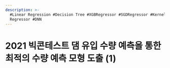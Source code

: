 ```yaml
---
description: >-
  #Linear Regression #Decision Tree #XGBRegressor #SGDRegressor #Kernel Ridge
  Regressor #DNN
---
```


# 2021 빅콘테스트 댐 유입 수량 예측을 통한 최적의 수량 예측 모형 도출 (1)

<figure><img src="../../../.gitbook/assets/2021 빅콘테스트 댐 유입 수량 예측을 통한 최적의 수량 예측 모형 도출 (1)_페이지_01.jpg" alt=""><figcaption></figcaption></figure>

<figure><img src="../../../.gitbook/assets/2021 빅콘테스트 댐 유입 수량 예측을 통한 최적의 수량 예측 모형 도출 (1)_페이지_02.jpg" alt=""><figcaption></figcaption></figure>

<figure><img src="../../../.gitbook/assets/2021 빅콘테스트 댐 유입 수량 예측을 통한 최적의 수량 예측 모형 도출 (1)_페이지_03.jpg" alt=""><figcaption></figcaption></figure>

<figure><img src="../../../.gitbook/assets/2021 빅콘테스트 댐 유입 수량 예측을 통한 최적의 수량 예측 모형 도출 (1)_페이지_04.jpg" alt=""><figcaption></figcaption></figure>

<figure><img src="../../../.gitbook/assets/2021 빅콘테스트 댐 유입 수량 예측을 통한 최적의 수량 예측 모형 도출 (1)_페이지_05.jpg" alt=""><figcaption></figcaption></figure>

<figure><img src="../../../.gitbook/assets/2021 빅콘테스트 댐 유입 수량 예측을 통한 최적의 수량 예측 모형 도출 (1)_페이지_06.jpg" alt=""><figcaption></figcaption></figure>

<figure><img src="../../../.gitbook/assets/2021 빅콘테스트 댐 유입 수량 예측을 통한 최적의 수량 예측 모형 도출 (1)_페이지_07.jpg" alt=""><figcaption></figcaption></figure>

<figure><img src="../../../.gitbook/assets/2021 빅콘테스트 댐 유입 수량 예측을 통한 최적의 수량 예측 모형 도출 (1)_페이지_08.jpg" alt=""><figcaption></figcaption></figure>

<figure><img src="../../../.gitbook/assets/2021 빅콘테스트 댐 유입 수량 예측을 통한 최적의 수량 예측 모형 도출 (1)_페이지_09.jpg" alt=""><figcaption></figcaption></figure>

<figure><img src="../../../.gitbook/assets/2021 빅콘테스트 댐 유입 수량 예측을 통한 최적의 수량 예측 모형 도출 (1)_페이지_10.jpg" alt=""><figcaption></figcaption></figure>

<figure><img src="../../../.gitbook/assets/2021 빅콘테스트 댐 유입 수량 예측을 통한 최적의 수량 예측 모형 도출 (1)_페이지_11.jpg" alt=""><figcaption></figcaption></figure>

<figure><img src="../../../.gitbook/assets/2021 빅콘테스트 댐 유입 수량 예측을 통한 최적의 수량 예측 모형 도출 (1)_페이지_12.jpg" alt=""><figcaption></figcaption></figure>

<figure><img src="../../../.gitbook/assets/2021 빅콘테스트 댐 유입 수량 예측을 통한 최적의 수량 예측 모형 도출 (1)_페이지_13.jpg" alt=""><figcaption></figcaption></figure>

<figure><img src="../../../.gitbook/assets/2021 빅콘테스트 댐 유입 수량 예측을 통한 최적의 수량 예측 모형 도출 (1)_페이지_14.jpg" alt=""><figcaption></figcaption></figure>

<figure><img src="../../../.gitbook/assets/2021 빅콘테스트 댐 유입 수량 예측을 통한 최적의 수량 예측 모형 도출 (1)_페이지_15.jpg" alt=""><figcaption></figcaption></figure>

<figure><img src="../../../.gitbook/assets/2021 빅콘테스트 댐 유입 수량 예측을 통한 최적의 수량 예측 모형 도출 (1)_페이지_16.jpg" alt=""><figcaption></figcaption></figure>

<figure><img src="../../../.gitbook/assets/2021 빅콘테스트 댐 유입 수량 예측을 통한 최적의 수량 예측 모형 도출 (1)_페이지_17.jpg" alt=""><figcaption></figcaption></figure>

<figure><img src="../../../.gitbook/assets/2021 빅콘테스트 댐 유입 수량 예측을 통한 최적의 수량 예측 모형 도출 (1)_페이지_18.jpg" alt=""><figcaption></figcaption></figure>

<figure><img src="../../../.gitbook/assets/2021 빅콘테스트 댐 유입 수량 예측을 통한 최적의 수량 예측 모형 도출 (1)_페이지_19.jpg" alt=""><figcaption></figcaption></figure>

<figure><img src="../../../.gitbook/assets/2021 빅콘테스트 댐 유입 수량 예측을 통한 최적의 수량 예측 모형 도출 (1)_페이지_20.jpg" alt=""><figcaption></figcaption></figure>

<figure><img src="../../../.gitbook/assets/2021 빅콘테스트 댐 유입 수량 예측을 통한 최적의 수량 예측 모형 도출 (1)_페이지_21.jpg" alt=""><figcaption></figcaption></figure>

<figure><img src="../../../.gitbook/assets/2021 빅콘테스트 댐 유입 수량 예측을 통한 최적의 수량 예측 모형 도출 (1)_페이지_22.jpg" alt=""><figcaption></figcaption></figure>

<figure><img src="../../../.gitbook/assets/2021 빅콘테스트 댐 유입 수량 예측을 통한 최적의 수량 예측 모형 도출 (1)_페이지_23.jpg" alt=""><figcaption></figcaption></figure>

<figure><img src="../../../.gitbook/assets/2021 빅콘테스트 댐 유입 수량 예측을 통한 최적의 수량 예측 모형 도출 (1)_페이지_24.jpg" alt=""><figcaption></figcaption></figure>

<figure><img src="../../../.gitbook/assets/2021 빅콘테스트 댐 유입 수량 예측을 통한 최적의 수량 예측 모형 도출 (1)_페이지_25.jpg" alt=""><figcaption></figcaption></figure>

<figure><img src="../../../.gitbook/assets/2021 빅콘테스트 댐 유입 수량 예측을 통한 최적의 수량 예측 모형 도출 (1)_페이지_26.jpg" alt=""><figcaption></figcaption></figure>

<figure><img src="../../../.gitbook/assets/2021 빅콘테스트 댐 유입 수량 예측을 통한 최적의 수량 예측 모형 도출 (1)_페이지_27.jpg" alt=""><figcaption></figcaption></figure>

<figure><img src="../../../.gitbook/assets/2021 빅콘테스트 댐 유입 수량 예측을 통한 최적의 수량 예측 모형 도출 (1)_페이지_28 (1).jpg" alt=""><figcaption></figcaption></figure>

